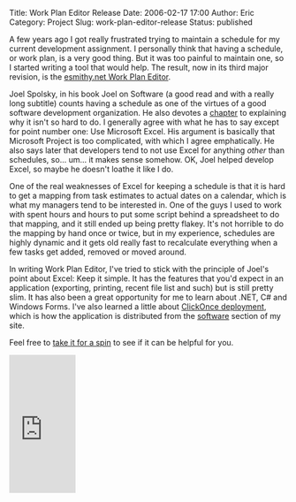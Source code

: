 Title: Work Plan Editor Release
Date: 2006-02-17 17:00
Author: Eric
Category: Project
Slug: work-plan-editor-release
Status: published

A few years ago I got really frustrated trying to maintain a schedule
for my current development assignment. I personally think that having a
schedule, or work plan, is a very good thing. But it was too painful to
maintain one, so I started writing a tool that would help. The result,
now in its third major revision, is the [esmithy.net Work Plan
Editor](http://esmithy.net/software/work-plan-editor/).<!--more-->

Joel Spolsky, in his book Joel on Software (a good read and with a
really long subtitle) counts having a schedule as one of the virtues of
a good software development organization. He also devotes a
[chapter](http://www.joelonsoftware.com/printerFriendly/articles/fog0000000245.html)
to explaining why it isn't so hard to do. I generally agree with what he
has to say except for point number one: Use Microsoft Excel. His
argument is basically that Microsoft Project is too complicated, with
which I agree emphatically. He also says later that developers tend to
not use Excel for anything *other* than schedules, so... um... it makes
sense somehow. OK, Joel helped develop Excel, so maybe he doesn't loathe
it like I do.

One of the real weaknesses of Excel for keeping a schedule is that it is
hard to get a mapping from task estimates to actual dates on a calendar,
which is what my managers tend to be interested in. One of the guys I
used to work with spent hours and hours to put some script behind a
spreadsheet to do that mapping, and it still ended up being pretty
flakey. It's not horrible to do the mapping by hand once or twice, but
in my experience, schedules are highly dynamic and it gets old really
fast to recalculate everything when a few tasks get added, removed or
moved around.

In writing Work Plan Editor, I've tried to stick with the principle of
Joel's point about Excel: Keep it simple. It has the features that you'd
expect in an application (exporting, printing, recent file list and
such) but is still pretty slim. It has also been a great opportunity for
me to learn about .NET, C\# and Windows Forms. I've also learned a
little about [ClickOnce
deployment](http://msdn.microsoft.com/smartclient/understanding/windowsforms/2.0/features/clickonce.aspx),
which is how the application is distributed from the
[software](/software) section of my site.

Feel free to [take it for a
spin](http://esmithy.net/software/work-plan-editor/) to see if it can be
helpful for you.

<!-- Affiliate link --><iframe height="250" scrolling="no" width="120" frameborder="0" src="http://rcm.amazon.com/e/cm?t=sparksfromthesmi&amp;o=1&amp;p=8&amp;l=as1&amp;asins=1590593898&amp;fc1=000000&amp;=1&amp;lc1=0000ff&amp;bc1=000000&amp;lt1=_blank&amp;IS2=1&amp;f=ifr&amp;bg1=ffffff&amp;f=ifr" marginheight="0" marginwidth="0" class="affiliate"></iframe>
